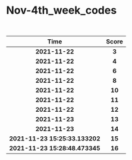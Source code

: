# Nov-4th_week_codes
<br>

Time      | Score
:--------------:|:----------------:
**2021-11-22** | **3**
**2021-11-22** | **4**    
**2021-11-22** | **6**
**2021-11-22** | **8**
**2021-11-22** | **10**
**2021-11-22** | **11**
**2021-11-22** | **12**
**2021-11-23** | **13**
**2021-11-23** | **14**
**2021-11-23 15:25:33.133202** | **15**
**2021-11-23 15:28:48.473345** | **16**
